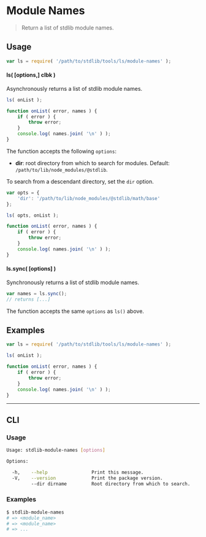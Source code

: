 # Module Names

> Return a list of stdlib module names.


<!-- <usage> -->

## Usage

``` javascript
var ls = require( '/path/to/stdlib/tools/ls/module-names' );
```

#### ls( \[options,\] clbk )

Asynchronously returns a list of stdlib module names.

``` javascript
ls( onList );

function onList( error, names ) {
    if ( error ) {
        throw error;
    }
    console.log( names.join( '\n' ) );
}
```

The function accepts the following `options`:

* __dir__: root directory from which to search for modules. Default: `/path/to/lib/node_modules/@stdlib`.

To search from a descendant directory, set the `dir` option.

``` javascript
var opts = {
    'dir': '/path/to/lib/node_modules/@stdlib/math/base'
};

ls( opts, onList );

function onList( error, names ) {
    if ( error ) {
        throw error;
    }
    console.log( names.join( '\n' ) );
}
```


#### ls.sync( \[options\] )

Synchronously returns a list of stdlib module names.

``` javascript
var names = ls.sync();
// returns [...]
```

The function accepts the same `options` as `ls()` above.

<!-- </usage> -->


<!-- <examples> -->

## Examples

``` javascript
var ls = require( '/path/to/stdlib/tools/ls/module-names' );

ls( onList );

function onList( error, names ) {
    if ( error ) {
        throw error;
    }
    console.log( names.join( '\n' ) );
}
```

<!-- </examples> -->


<!-- <cli> -->

---

## CLI

<!-- <usage> -->

### Usage

``` bash
Usage: stdlib-module-names [options]

Options:

  -h,    --help                Print this message.
  -V,    --version             Print the package version.
         --dir dirname         Root directory from which to search.
```

<!-- </usage> -->

<!-- <examples> -->

### Examples

``` bash
$ stdlib-module-names
# => <module_name>
# => <module_name>
# => ...
```

<!-- </examples> -->

<!-- </cli> -->


<!-- <links> -->

<!-- </links> -->
